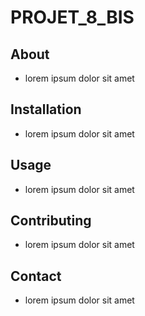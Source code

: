 # PROJET_8_BIS


## About
- lorem ipsum dolor sit amet

## Installation
- lorem ipsum dolor sit amet

## Usage
- lorem ipsum dolor sit amet

## Contributing
- lorem ipsum dolor sit amet

## Contact
- lorem ipsum dolor sit amet
